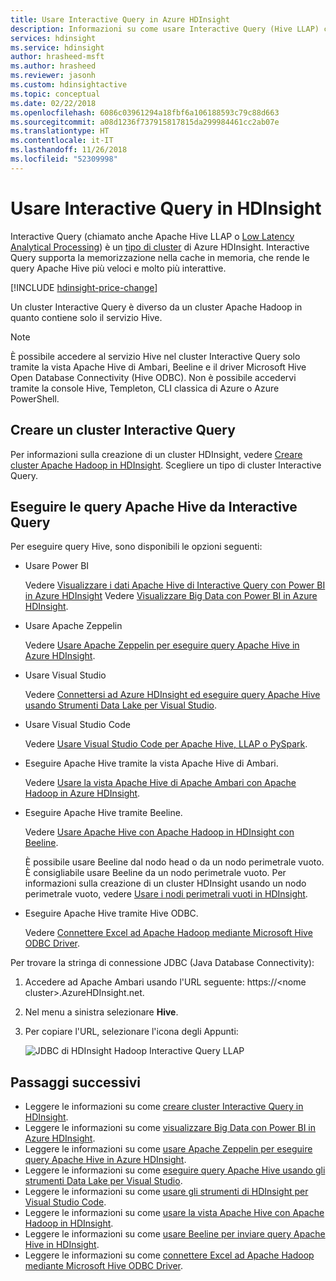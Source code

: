 ```yaml
---
title: Usare Interactive Query in Azure HDInsight
description: Informazioni su come usare Interactive Query (Hive LLAP) con HDInsight.
services: hdinsight
ms.service: hdinsight
author: hrasheed-msft
ms.author: hrasheed
ms.reviewer: jasonh
ms.custom: hdinsightactive
ms.topic: conceptual
ms.date: 02/22/2018
ms.openlocfilehash: 6086c03961294a18fbf6a106188593c79c88d663
ms.sourcegitcommit: a08d1236f737915817815da299984461cc2ab07e
ms.translationtype: HT
ms.contentlocale: it-IT
ms.lasthandoff: 11/26/2018
ms.locfileid: "52309998"
---
```

# <a name="use-interactive-query-with-hdinsight"></a>Usare Interactive Query in HDInsight
Interactive Query (chiamato anche Apache Hive LLAP o [Low Latency Analytical Processing](https://cwiki.apache.org/confluence/display/Hive/LLAP)) è un [tipo di cluster](../hdinsight-hadoop-provision-linux-clusters.md#cluster-types) di Azure HDInsight. Interactive Query supporta la memorizzazione nella cache in memoria, che rende le query Apache Hive più veloci e molto più interattive.

[!INCLUDE [hdinsight-price-change](../../../includes/hdinsight-enhancements.md)] 

Un cluster Interactive Query è diverso da un cluster Apache Hadoop in quanto contiene solo il servizio Hive. 

> [!NOTE]
> È possibile accedere al servizio Hive nel cluster Interactive Query solo tramite la vista Apache Hive di Ambari, Beeline e il driver Microsoft Hive Open Database Connectivity (Hive ODBC). Non è possibile accedervi tramite la console Hive, Templeton, CLI classica di Azure o Azure PowerShell. 
> 
> 

## <a name="create-an-interactive-query-cluster"></a>Creare un cluster Interactive Query
Per informazioni sulla creazione di un cluster HDInsight, vedere [Creare cluster Apache Hadoop in HDInsight](../hdinsight-hadoop-provision-linux-clusters.md). Scegliere un tipo di cluster Interactive Query.

## <a name="execute-apache-hive-queries-from-interactive-query"></a>Eseguire le query Apache Hive da Interactive Query
Per eseguire query Hive, sono disponibili le opzioni seguenti:

* Usare Power BI

    Vedere [Visualizzare i dati Apache Hive di Interactive Query con Power BI in Azure HDInsight](./apache-hadoop-connect-hive-power-bi-directquery.md) Vedere [Visualizzare Big Data con Power BI in Azure HDInsight](../hadoop/apache-hadoop-connect-hive-power-bi.md).
 
* Usare Apache Zeppelin

    Vedere [Usare Apache Zeppelin per eseguire query Apache Hive in Azure HDInsight](../hdinsight-connect-hive-zeppelin.md).

* Usare Visual Studio

    Vedere [Connettersi ad Azure HDInsight ed eseguire query Apache Hive usando Strumenti Data Lake per Visual Studio](../hadoop/apache-hadoop-visual-studio-tools-get-started.md#run-interactive-hive-queries).

* Usare Visual Studio Code

    Vedere [Usare Visual Studio Code per Apache Hive, LLAP o PySpark](../hdinsight-for-vscode.md).
* Eseguire Apache Hive tramite la vista Apache Hive di Ambari.
  
    Vedere [Usare la vista Apache Hive di Apache Ambari con Apache Hadoop in Azure HDInsight](../hadoop/apache-hadoop-use-hive-ambari-view.md).

* Eseguire Apache Hive tramite Beeline.
  
    Vedere [Usare Apache Hive con Apache Hadoop in HDInsight con Beeline](../hadoop/apache-hadoop-use-hive-beeline.md).
  
    È possibile usare Beeline dal nodo head o da un nodo perimetrale vuoto. È consigliabile usare Beeline da un nodo perimetrale vuoto. Per informazioni sulla creazione di un cluster HDInsight usando un nodo perimetrale vuoto, vedere [Usare i nodi perimetrali vuoti in HDInsight](../hdinsight-apps-use-edge-node.md).
* Eseguire Apache Hive tramite Hive ODBC.
  
    Vedere [Connettere Excel ad Apache Hadoop mediante Microsoft Hive ODBC Driver](../hadoop/apache-hadoop-connect-excel-hive-odbc-driver.md).

Per trovare la stringa di connessione JDBC (Java Database Connectivity):

1. Accedere ad Apache Ambari usando l'URL seguente: https://\<nome cluster\>.AzureHDInsight.net.
2. Nel menu a sinistra selezionare **Hive**.
3. Per copiare l'URL, selezionare l'icona degli Appunti:
   
   ![JDBC di HDInsight Hadoop Interactive Query LLAP](./media/apache-interactive-query-get-started/hdinsight-hadoop-use-interactive-hive-jdbc.png)

## <a name="next-steps"></a>Passaggi successivi

* Leggere le informazioni su come [creare cluster Interactive Query in HDInsight](../hdinsight-hadoop-provision-linux-clusters.md).
* Leggere le informazioni su come [visualizzare Big Data con Power BI in Azure HDInsight](../hadoop/apache-hadoop-connect-hive-power-bi.md).
* Leggere le informazioni su come [usare Apache Zeppelin per eseguire query Apache Hive in Azure HDInsight](../hdinsight-connect-hive-zeppelin.md).
* Leggere le informazioni su come [eseguire query Apache Hive usando gli strumenti Data Lake per Visual Studio](../hadoop/apache-hadoop-visual-studio-tools-get-started.md#run-interactive-hive-queries).
* Leggere le informazioni su come [usare gli strumenti di HDInsight per Visual Studio Code](../hdinsight-for-vscode.md).
* Leggere le informazioni su come [usare la vista Apache Hive con Apache Hadoop in HDInsight](../hadoop/apache-hadoop-use-hive-ambari-view.md).
* Leggere le informazioni su come [usare Beeline per inviare query Apache Hive in HDInsight](../hadoop/apache-hadoop-use-hive-beeline.md).
* Leggere le informazioni su come [connettere Excel ad Apache Hadoop mediante Microsoft Hive ODBC Driver](../hadoop/apache-hadoop-connect-excel-hive-odbc-driver.md).

